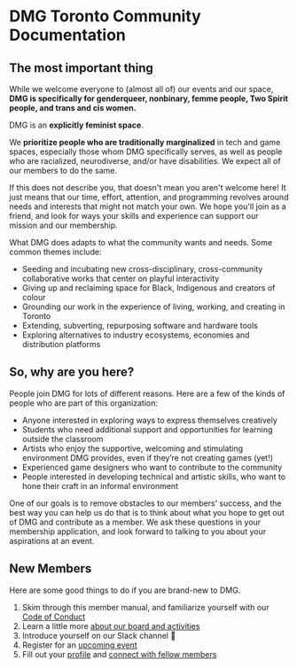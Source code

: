 # DMG Toronto Community Documentation

## The most important thing

While we welcome everyone to (almost all of) our events and our space, **DMG is specifically for genderqueer, nonbinary, femme people, Two Spirit people, and trans and cis women.**

DMG is an **explicitly feminist space**.

We **prioritize people who are traditionally marginalized** in tech and game spaces, especially those whom DMG specifically serves, as well as people who are racialized, neurodiverse, and/or have disabilities. We expect all of our members to do the same.

If this does not describe you, that doesn't mean you aren't welcome here! It just means that our time, effort, attention, and programming revolves around needs and interests that might not match your own. We hope you'll join as a friend, and look for ways your skills and experience can support our mission and our membership.

What DMG does adapts to what the community wants and needs. Some common themes include:

* Seeding and incubating new cross-disciplinary, cross-community collaborative works that center on playful interactivity
* Giving up and reclaiming space for Black, Indigenous and creators of colour
* Grounding our work in the experience of living, working, and creating in Toronto
* Extending, subverting, repurposing software and hardware tools
* Exploring alternatives to industry ecosystems, economies and distribution platforms

## So, why are you here?

People join DMG for lots of different reasons. Here are a few of the kinds of people who are part of this organization:

* Anyone interested in exploring ways to express themselves creatively
* Students who need additional support and opportunities for learning outside the classroom
* Artists who enjoy the supportive, welcoming and stimulating environment DMG provides, even if they’re not creating games (yet!)
* Experienced game designers who want to contribute to the community
* People interested in developing technical and artistic skills, who want to hone their craft in an informal environment

One of our goals is to remove obstacles to our members’ success, and the best way you can help us do that is to think about what you hope to get out of DMG and contribute as a member. We ask these questions in your membership application, and look forward to talking to you about your aspirations at an event.

## New Members

Here are some good things to do if you are brand-new to DMG.

1. Skim through this member manual, and familiarize yourself with our [Code of Conduct](/code-of-conduct.md)
2. Learn a little more [about our board and activities](https://dmg.to/about)
3. Introduce yourself on our Slack channel 👋
4. Register for an [upcoming event](https://dmg.to/events)
5. Fill out your [profile](https://dmg.to/members/profile/edit) and [connect with fellow members](https://dmg.to/members/social)